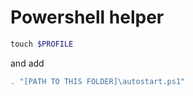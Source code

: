 # Powershell helper

```powershell
touch $PROFILE
```

and add 

```powershell
. "[PATH TO THIS FOLDER]\autostart.ps1"
```